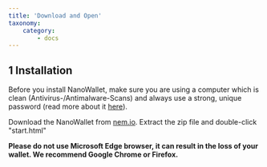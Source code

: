 ```yaml
---
title: 'Download and Open'
taxonomy:
    category:
        - docs
---
```


## 1 Installation
Before you install NanoWallet, make sure you are using a computer which is clean (Antivirus-/Antimalware-Scans) and always use a strong, unique password (read more about it [here](http://lifehacker.com/four-methods-to-create-a-secure-password-youll-actually-1601854240)).
 
Download the NanoWallet from [nem.io](https://www.nem.io/install.html). Extract the zip file and double-click "start.html"  

**Please do not use Microsoft Edge browser, it can result in the loss of your wallet. We recommend Google Chrome or Firefox.**
 